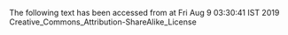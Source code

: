The following text has been accessed from at Fri Aug 9 03:30:41 IST 2019
Creative_Commons_Attribution-ShareAlike_License
